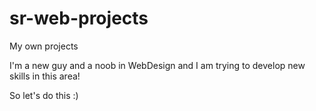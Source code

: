 sr-web-projects
===============

My own projects

I'm a new guy and a noob in WebDesign and I am trying to develop new skills in this area!

So let's do this :)
